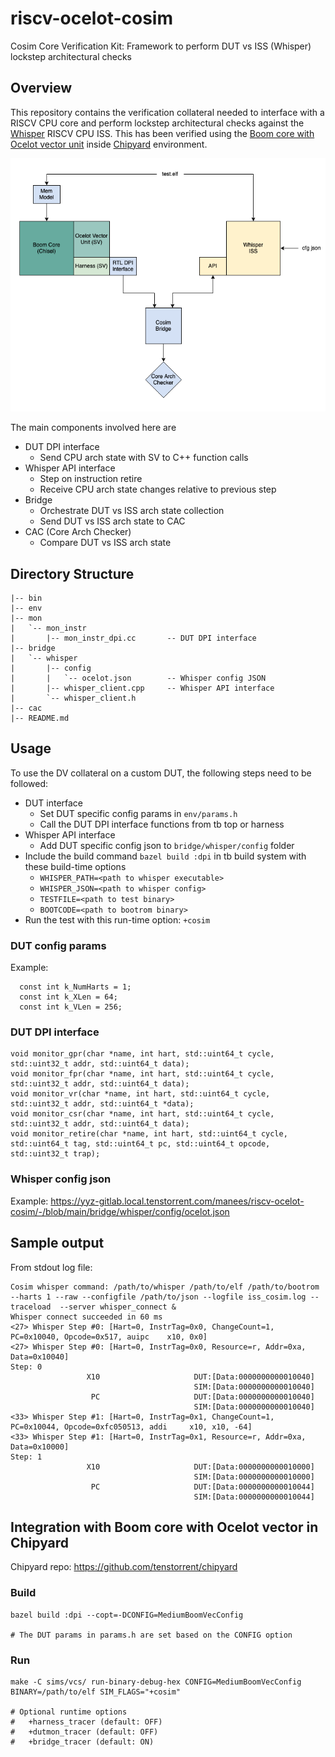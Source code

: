 # riscv-ocelot-cosim

Cosim Core Verification Kit: Framework to perform DUT vs ISS (Whisper) lockstep architectural checks

## Overview
This repository contains the verification collateral needed to interface with a RISCV CPU core and perform lockstep architectural checks against the [Whisper](https://github.com/tenstorrent/whisper) RISCV CPU ISS. This has been verified using the [Boom core with Ocelot vector unit](https://github.com/tenstorrent/riscv-ocelot) inside [Chipyard](https://github.com/tenstorrent/chipyard) environment.

![](docs/images/boom_cosim.png)

The main components involved here are
- DUT DPI interface
  - Send CPU arch state with SV to C++ function calls
- Whisper API interface
  - Step on instruction retire
  - Receive CPU arch state changes relative to previous step
- Bridge
  - Orchestrate DUT vs ISS arch state collection
  - Send DUT vs ISS arch state to CAC
- CAC (Core Arch Checker)
  - Compare DUT vs ISS arch state

## Directory Structure

```
|-- bin
|-- env
|-- mon
|   `-- mon_instr
|       |-- mon_instr_dpi.cc       -- DUT DPI interface
|-- bridge
|   `-- whisper
|       |-- config
|       |   `-- ocelot.json        -- Whisper config JSON
|       |-- whisper_client.cpp     -- Whisper API interface
|       `-- whisper_client.h
|-- cac
|-- README.md
```

## Usage
To use the DV collateral on a custom DUT, the following steps need to be followed:
- DUT interface
  - Set DUT specific config params in `env/params.h` 
  - Call the DUT DPI interface functions from tb top or harness
- Whisper API interface
  - Add DUT specific config json to `bridge/whisper/config` folder
- Include the build command `bazel build :dpi` in tb build system with these build-time options
  - `WHISPER_PATH=<path to whisper executable>`
  - `WHISPER_JSON=<path to whisper config>`
  - `TESTFILE=<path to test binary>`
  - `BOOTCODE=<path to bootrom binary>`
- Run the test with this run-time option: `+cosim`

### DUT config params
Example:
```
  const int k_NumHarts = 1;
  const int k_XLen = 64;
  const int k_VLen = 256;
```

### DUT DPI interface
```
void monitor_gpr(char *name, int hart, std::uint64_t cycle, std::uint32_t addr, std::uint64_t data);
void monitor_fpr(char *name, int hart, std::uint64_t cycle, std::uint32_t addr, std::uint64_t data);
void monitor_vr(char *name, int hart, std::uint64_t cycle, std::uint32_t addr, std::uint64_t *data);
void monitor_csr(char *name, int hart, std::uint64_t cycle, std::uint32_t addr, std::uint64_t data);
void monitor_retire(char *name, int hart, std::uint64_t cycle, std::uint64_t tag, std::uint64_t pc, std::uint64_t opcode, std::uint32_t trap);
```

### Whisper config json
Example:
https://yyz-gitlab.local.tenstorrent.com/manees/riscv-ocelot-cosim/-/blob/main/bridge/whisper/config/ocelot.json

## Sample output
From stdout log file:
```
Cosim whisper command: /path/to/whisper /path/to/elf /path/to/bootrom --harts 1 --raw --configfile /path/to/json --logfile iss_cosim.log --traceload  --server whisper_connect &
Whisper connect succeeded in 60 ms
<27> Whisper Step #0: [Hart=0, InstrTag=0x0, ChangeCount=1, PC=0x10040, Opcode=0x517, auipc    x10, 0x0]
<27> Whisper Step #0: [Hart=0, InstrTag=0x0, Resource=r, Addr=0xa, Data=0x10040]
Step: 0
                 X10                     DUT:[Data:0000000000010040]
                                         SIM:[Data:0000000000010040]
                  PC                     DUT:[Data:0000000000010040]
                                         SIM:[Data:0000000000010040]
<33> Whisper Step #1: [Hart=0, InstrTag=0x1, ChangeCount=1, PC=0x10044, Opcode=0xfc050513, addi     x10, x10, -64]
<33> Whisper Step #1: [Hart=0, InstrTag=0x1, Resource=r, Addr=0xa, Data=0x10000]
Step: 1
                 X10                     DUT:[Data:0000000000010000]
                                         SIM:[Data:0000000000010000]
                  PC                     DUT:[Data:0000000000010044]
                                         SIM:[Data:0000000000010044]
```

## Integration with Boom core with Ocelot vector in Chipyard 

Chipyard repo: https://github.com/tenstorrent/chipyard

### Build 
```
bazel build :dpi --copt=-DCONFIG=MediumBoomVecConfig

# The DUT params in params.h are set based on the CONFIG option
```

### Run
```
make -C sims/vcs/ run-binary-debug-hex CONFIG=MediumBoomVecConfig BINARY=/path/to/elf SIM_FLAGS="+cosim"

# Optional runtime options
#   +harness_tracer (default: OFF)
#   +dutmon_tracer (default: OFF)
#   +bridge_tracer (default: ON)
```
